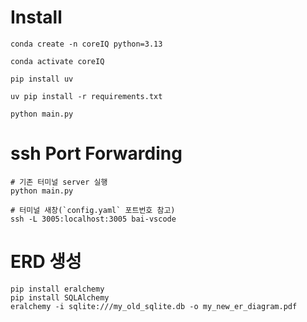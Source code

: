 # Install
```
conda create -n coreIQ python=3.13

conda activate coreIQ

pip install uv

uv pip install -r requirements.txt
```

```
python main.py
```


# ssh Port Forwarding
```
# 기존 터미널 server 실행
python main.py

# 터미널 새창(`config.yaml` 포트번호 참고)
ssh -L 3005:localhost:3005 bai-vscode
```



# ERD 생성
```
pip install eralchemy
pip install SQLAlchemy
eralchemy -i sqlite:///my_old_sqlite.db -o my_new_er_diagram.pdf
```
